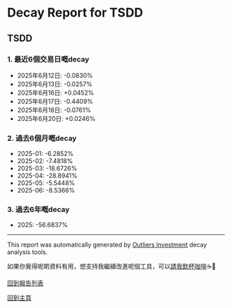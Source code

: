 # Decay Report for TSDD

## TSDD

### 1. 最近6個交易日嘅decay

- 2025年6月12日: -0.0830%
- 2025年6月13日: -0.0257%
- 2025年6月16日: +0.0452%
- 2025年6月17日: -0.4409%
- 2025年6月18日: -0.0761%
- 2025年6月20日: +0.0246%

### 2. 過去6個月嘅decay

- 2025-01: -6.2852%
- 2025-02: -7.4818%
- 2025-03: -18.6726%
- 2025-04: -28.8941%
- 2025-05: -5.5448%
- 2025-06: -8.5366%

### 3. 過去6年嘅decay

- 2025: -56.6837%

------------------------------
This report was automatically generated by [Outliers Investment](https://outliersecon.github.io/Outliers-Investment/) decay analysis tools.

如果你覺得呢啲資料有用，想支持我繼續改進呢個工具，可以[請我飲杯咖啡](https://buymeacoffee.com/outliersecon)☕🙏

[回到報告列表](https://outliersecon.github.io/Outliers-Investment/reports/reports_public)

[回到主頁](https://outliersecon.github.io/Outliers-Investment/)